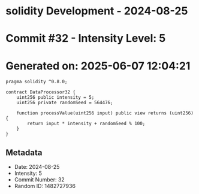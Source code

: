 ﻿# solidity Development - 2024-08-25
# Commit #32 - Intensity Level: 5
# Generated on: 2025-06-07 12:04:21
```solidity
pragma solidity ^0.8.0;

contract DataProcessor32 {
    uint256 public intensity = 5;
    uint256 private randomSeed = 564476;

    function processValue(uint256 input) public view returns (uint256) {
        return input * intensity + randomSeed % 100;
    }
}
```
## Metadata
- Date: 2024-08-25
- Intensity: 5
- Commit Number: 32
- Random ID: 1482727936

